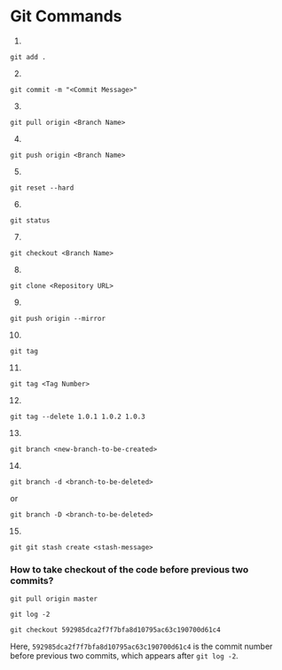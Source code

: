 # Git Commands

1.
 
```
git add .
```

2.

```
git commit -m "<Commit Message>"
```

3.

```
git pull origin <Branch Name>
```

4.

```
git push origin <Branch Name>
```

5.

```
git reset --hard
```

6.

```
git status
```

7.

```
git checkout <Branch Name>
```

8.

```
git clone <Repository URL>
```

9.

```
git push origin --mirror
```

10.

```
git tag
```

11.

```
git tag <Tag Number>
```

12.

```
git tag --delete 1.0.1 1.0.2 1.0.3
```

13.

```
git branch <new-branch-to-be-created>
```

14.

```
git branch -d <branch-to-be-deleted>
```

or

```
git branch -D <branch-to-be-deleted>
```

15.

```
git git stash create <stash-message>
```

### How to take checkout of the code before previous two commits?

```
git pull origin master
```

```
git log -2
```

```
git checkout 592985dca2f7f7bfa8d10795ac63c190700d61c4
```

Here, `592985dca2f7f7bfa8d10795ac63c190700d61c4` is the commit number before previous two commits, which appears after `git log -2`.